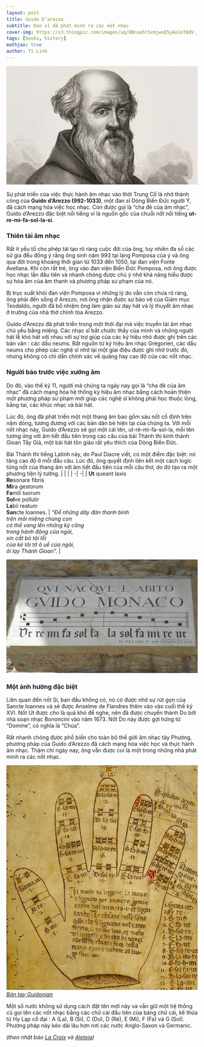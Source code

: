 ```yaml
---
layout: post
title: Guido D’arezzo
subtitle: Đan sĩ đã phát minh ra các nốt nhạc
cover-img: https://s3.thingpic.com/images/uq/8Bnxe5tScmjwxE5yAoJoTBdV.jpeg
tags: [books, history]
mathjax: true
author: Tí Linh
---
```

![Guido D'arezzo](assets/img/post-imgs/guido1.jpg)

Sự phát triển của việc thực hành âm nhạc vào thời Trung Cổ là nhờ thành công của **Guido d’Arezzo (992-1033)**, một đan sĩ Dòng Biển Đức người Ý, đã cách mạng hóa việc học nhạc. Còn được gọi là “cha đẻ của âm nhạc”, Guido d’Arezzo đặc biệt nổi tiếng vì là nguồn gốc của chuỗi nốt nổi tiếng **ut-re-mi-fa-sol-la-si**.

### Thiên tài âm nhạc

Rất ít yếu tố cho phép tái tạo rõ ràng cuộc đời của ông, tuy nhiên đa số các sử gia đều đồng ý rằng ông sinh năm 993 tại làng Pomposa của ý và ông qua đời trong khoảng thời gian từ 1033 đến 1050, tại đan viện Fonte Avellana. Khi còn rất trẻ, ông vào đan viện Biển Đức Pomposa, nơi ông được học nhạc lần đầu tiên và nhanh chóng được chú ý nhờ khả năng hiểu được sự hòa âm của âm thanh và phương pháp sư phạm của nó.

Bị trục xuất khỏi đan viện Pomposa vì những lý do vẫn còn chưa rõ ràng, ông phải đến sống ở Arezzo, nơi ông nhận được sự bảo vệ của Giám mục Teodaldo, người đã bổ nhiệm ông làm giáo sư dạy hát và lý thuyết âm nhạc ở trường của nhà thờ chính tòa Arezzo.

Guido d’Arezzo đã phát triển trong một thời đại mà việc truyền tải âm nhạc chủ yếu bằng miệng. Các nhạc sĩ bắt chước thầy của mình và những người hát lễ khó hát với nhau với sự trợ giúp của các ký hiệu nhỏ được ghi trên các bản văn : các dấu neums. Bắt nguồn từ ký hiệu âm nhạc Grégorien, các dấu neums cho phép các nghệ sĩ nhớ lại một giai điệu được ghi nhớ trước đó, nhưng không có chỉ dẫn chính xác về quãng hay cao độ của các nốt nhạc.

### Người báo trước việc xướng âm

Do đó, vào thế kỷ 11, người mà chúng ta ngày nay gọi là “cha đẻ của âm nhạc” đã cách mạng hóa hệ thống ký hiệu âm nhạc bằng cách hoàn thiện một phương pháp sư phạm mới giúp các nghệ sĩ không phải học thuộc lòng, bằng tai, các khúc nhạc và bài hát.

Lúc đó, ông đã phát triển một một thang âm bao gồm sáu nốt cố định trên năm dòng, tương đương với các bản dàn bè hiện tại của chúng ta. Với mỗi nốt nhạc này, Guido d’Arezzo sẽ gọi một cái tên, ut-ré-mi-fa-sol-la, mỗi tên tương ứng với âm tiết đầu tiên trong các câu của bài Thánh thi kính thánh Gioan Tẩy Giả, một bài hát tôn giáo rất yêu thích của Dòng Biển Đức.

Bài Thánh thi tiếng Latinh này, do Paul Diacre viết, có một điểm đặc biệt: nó tăng cao độ ở mỗi đầu câu. Lúc đó, ông quyết định liên kết một cách logic từng nốt của thang âm với âm tiết đầu tiên của mỗi câu thơ, do đó tạo ra một phương tiện lý tưởng.
|  |  |
| -| -|
| **Ut** queant laxis<br>**Re**sonare fibris<br>**Mi**ra gestorum<br>**Fa**mili tuorum<br>**Sol**ve pollutir<br>**La**bii reatum<br>**San**cte Ioannes. | *“Để những dây đàn thanh bình<br>trên môi miệng chúng con<br>có thể vang lên những kỳ công<br>trong hành động của ngài,<br>xin cất bỏ tội lỗi<br>của kẻ tôi tớ ô uế của ngài,<br>ôi lạy Thánh Gioan”.* |

![Guido's Scale](assets/img/post-imgs/guido2.jpg)

### Một ảnh hưởng đặc biệt

Liên quan đến nốt Si, ban đầu không có, nó có được nhờ sự rút gọn của Sancte Ioannes và sẽ được Anselme de Flandres thêm vào vào cuối thế kỷ XVI. Nốt Ut được cho là quá khó để nghe, nên đã được chuyển thành Do bởi nhà soạn nhạc Bononcini vào năm 1673. Nốt Do này được gợi hứng từ “Domine”, có nghĩa là “Chúa”.

Rất nhanh chóng được phổ biến cho toàn bộ thế giới âm nhạc tây Phương, phương pháp của Guido d’Arezzo đã cách mạng hóa việc học và thực hành âm nhạc. Thậm chí ngày nay, ông vẫn được coi là một trong những nhà phát minh ra các nốt nhạc.

![Guidonian hand](assets/img/post-imgs/guido3.jpg)
<a href="https://www.missionsanluis.org/media/1968/guidonian-hand-information.pdf" target="_blank">*Bàn tay Guidonian*</a>

Một số nước không sử dụng cách đặt tên mới này và vẫn giữ một hệ thống cũ gọi tên các nốt nhạc bằng các chữ cái đầu tiên của bảng chữ cái, kế thừa từ Hy Lạp cổ đại : A (La), B (Si), C (Do), D (Ré), E (Mi), F (Fa) và G (Sol). Phương pháp này kéo dài lâu hơn nơi các nước Anglo-Saxon và Germanic.

*(theo nhật báo [La Croix](https://www.la-croix.com/Religion/Guido-dArezzo-moine-invente-notes-musique-2023-06-21-1201272468) và [Aleteia](https://fr.aleteia.org/2017/09/05/dou-vient-le-nom-des-notes-de-musique/))*
